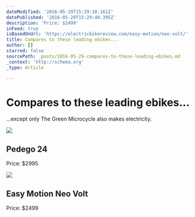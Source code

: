 ```yaml
---
dateModified: '2016-05-29T15:29:10.161Z'
datePublished: '2016-05-29T15:29:40.395Z'
description: 'Price: $2499'
inFeed: true
isBasedOnUrl: 'https://electricbikereview.com/easy-motion/neo-volt/'
title: Compares to these leading ebikes...
author: []
starred: false
sourcePath: _posts/2016-05-29-compares-to-these-leading-ebikes.md
_context: 'http://schema.org'
_type: Article

---
```

# Compares to these leading ebikes...

...except only The Green Microcycle also makes electricity.

<article style=""><img src="https://s3-us-west-2.amazonaws.com/the-grid-img/p/b611ddec0939157c9150c6cee9956fbbb63c569e.jpg" /><h1>Pedego 24</h1><p>Price: $2995</p></article>

<article style=""><img src="https://s3-us-west-2.amazonaws.com/the-grid-img/p/aaefb8de9e8c42b125df0829508f7aa6e96c20e3.jpg" /><h1>Easy Motion Neo Volt</h1><p>Price: $2499</p></article>